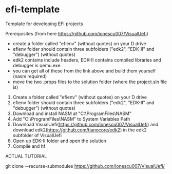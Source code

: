 # efi-template
Template for developing EFI projects

Prerequisites (from here https://github.com/ionescu007/VisualUefi)
- create a folder called "efienv" (without quotes) on your D drive
- efienv folder should contain three subfolders ("edk2", "EDK-II" and "debugger") (without quotes)
- edk2 contains include headers, EDK-II contains compiled libraries and debugger is qemu.exe
- you can get all of these from the link above and build them yourself (nasm required)
- move the two .props files to the solution folder (where the project.sln file is)

1. Create a folder called "efienv" (without quotes) on your D drive
2. efienv folder should contain three subfolders ("edk2", "EDK-II" and "debugger") (without quotes)
3. Download and install NASM at "C:\ProgramFiles\NASM\"
4. Add "C:\ProgramFiles\NASM\" to System Variables Path
5. Download VisualUefi(https://github.com/ionescu007/VisualUefi) and download edk2(https://github.com/tianocore/edk2) in the edk2 subfolder of VisualUefi
6. Open up EDK-II folder and open the solution
7. Compile and hf



ACTUAL TUTORIAL

git clone --recurse-submodules https://github.com/ionescu007/VisualUefi/
